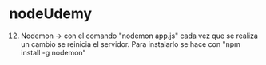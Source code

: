# nodeUdemy

12. Nodemon -> con el comando "nodemon app.js" cada vez que se realiza un cambio se reinicia el servidor. Para instalarlo se hace con "npm install -g nodemon"